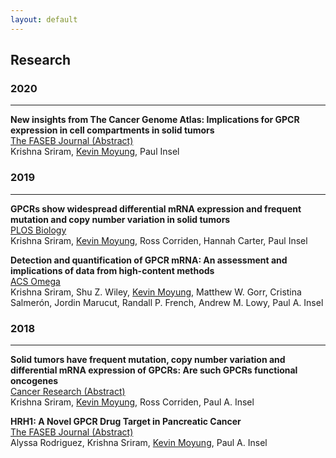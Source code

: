 ```yaml
---
layout: default
---
```


## Research

### 2020

***

**New insights from The Cancer Genome Atlas: Implications for GPCR expression in cell compartments in solid tumors**   
[The FASEB Journal (Abstract)](https://faseb.onlinelibrary.wiley.com/doi/abs/10.1096/fasebj.2020.34.s1.07453)   
Krishna Sriram, <u>Kevin Moyung</u>, Paul Insel  

### 2019

***

**GPCRs show widespread differential mRNA expression and frequent mutation and copy number variation in solid tumors**  
[PLOS Biology](https://journals.plos.org/plosbiology/article?id=10.1371/journal.pbio.3000434)   
Krishna Sriram, <u>Kevin Moyung</u>, Ross Corriden, Hannah Carter, Paul Insel  

**Detection and quantification of GPCR mRNA: An assessment and implications of data from high-content methods**   
[ACS Omega](https://pubs.acs.org/doi/10.1021/acsomega.9b02811)   
Krishna Sriram, Shu Z. Wiley, <u>Kevin Moyung</u>, Matthew W. Gorr, Cristina Salmerón, Jordin Marucut, Randall P. French, Andrew M. Lowy,  Paul A. Insel   
 
### 2018

***

**Solid tumors have frequent mutation, copy number variation and differential mRNA expression of GPCRs: Are such
GPCRs functional oncogenes**  
[Cancer Research (Abstract)](http://cancerres.aacrjournals.org/content/78/13_Supplement/3293.short)  
Krishna Sriram, <u>Kevin Moyung</u>, Ross Corriden, Paul A. Insel

**HRH1: A Novel GPCR Drug Target in Pancreatic Cancer**  
[The FASEB Journal (Abstract)](https://www.fasebj.org/doi/abs/10.1096/fasebj.2018.32.1_supplement.695.1)  
Alyssa Rodriguez, Krishna Sriram, <u>Kevin Moyung</u>, Paul A. Insel  
